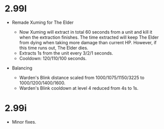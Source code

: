 # 2.99l

- Remade Xuming for The Elder
    - Now Xuming will extract in total 60 seconds from a unit and kill it when the extraction finishes. The time extracted will keep The Elder from dying when taking more damage than current HP. However, if this time runs out, The Elder dies.
    - Extracts 1s from the unit every 3/2/1 seconds.
    - Cooldown: 120/110/100 seconds.

- Balancing
    - Warden's Blink distance scaled from 1000/1075/1150/3225 to 1000/1200/1400/1600.
    - Warden's Blink cooldown at level 4 reduced from 4s to 1s.

# 2.99i

- Minor fixes.
